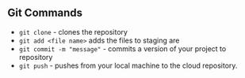 ## Git Commands

- `git clone` - clones the repository
- `git add <file name>` adds the files to staging are
- `git commit -m "message"` - commits a version of your project to repository
- `git push` - pushes from your local machine to the cloud repository.